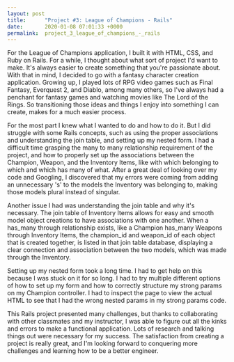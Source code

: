 ```yaml
---
layout: post
title:      "Project #3: League of Champions - Rails"
date:       2020-01-08 07:01:33 +0000
permalink:  project_3_league_of_champions_-_rails
---
```



For the League of Champions application, I built it with HTML, CSS, and Ruby on Rails. For a while, I thought about what sort of project I'd want to make. It's always easier to create something that you're passionate about. With that in mind, I decided to go with a fantasy character creation application. Growing up, I played lots of RPG video games such as Final Fantasy, Everquest 2, and Diablo, among many others, so I've always had a penchant for fantasy games and watching movies like The Lord of the Rings. So transitioning those ideas and things I enjoy into something I can create, makes for a much easier process. 

For the most part I knew what I wanted to do and how to do it. But I did struggle with some Rails concepts, such as using the proper associations and understanding the join table, and setting up my nested form. I had a difficult time grasping the many to many relationship requirement of the project, and how to properly set up the associations between the Champion, Weapon, and the Inventory Items, like with which belonging to which and which has many of what. After a great deal of looking over my code and Googling, I discovered that my errors were coming from adding an unnecessary 's' to the models the Inventory was belonging to, making those models plural instead of singular. 

Another issue I had was understanding the join table and why it's necessary. The join table of Inventory Items allows for easy and smooth model object creations to have associations with one another. When a has_many through relationship exists, like a Champion has_many Weapons through Inventory Items, the champion_id and weapon_id of each object that is created together, is listed in that join table database, displaying a clear connection and association between the two models, which was made through the Inventory. 

Setting up my nested form took a long time. I had to get help on this because I was stuck on it for so long. I had to try multiple different options of how to set up my form and how to correctly structure my strong params on my Champion controller. I had to inspect the page to view the actual HTML to see that I had the wrong nested params in my strong params code. 

This Rails project presented many challenges, but thanks to collaborating with other classmates and my instructor, I was able to figure out all the kinks and errors to make a functional application. Lots of research and talking things out were necessary for my success. The satisfaction from creating a project is really great, and I'm looking forward to conquering more challenges and learning how to be a better engineer. 
